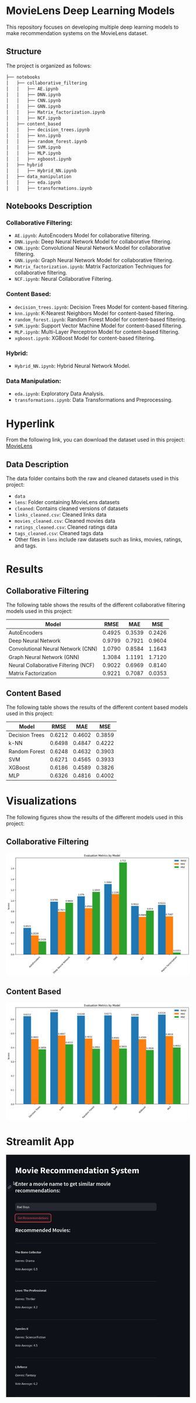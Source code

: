 # MovieLens Deep Learning Models

This repository focuses on developing multiple deep learning models to make recommendation systems on the MovieLens dataset.

## Structure

The project is organized as follows:
```
├── notebooks
│   ├── collaborative_filtering
│   │   ├── AE.ipynb
│   │   ├── DNN.ipynb
│   │   ├── CNN.ipynb
│   │   ├── GNN.ipynb
│   │   ├── Matrix_factorization.ipynb
│   │   ├── NCF.ipynb
│   ├── content_based
│   │   ├── decision_trees.ipynb
│   │   ├── knn.ipynb
│   │   ├── random_forest.ipynb
│   │   ├── SVM.ipynb
│   │   ├── MLP.ipynb
│   │   ├── xgboost.ipynb
│   ├── hybrid
│   │   ├── Hybrid_NN.ipynb
│   ├── data_manipulation
│   │   ├── eda.ipynb
│   │   ├── transformations.ipynb
```


## Notebooks Description

### Collaborative Filtering:
- `AE.ipynb`: AutoEncoders Model for collaborative filtering.
- `DNN.ipynb`: Deep Neural Network Model for collaborative filtering.
- `CNN.ipynb`: Convolutional Neural Network Model for collaborative filtering.
- `GNN.ipynb`: Graph Neural Network Model for collaborative filtering.
- `Matrix_factorization.ipynb`: Matrix Factorization Techniques for collaborative filtering.
- `NCF.ipynb`: Neural Collaborative Filtering.

### Content Based:
- `decision_trees.ipynb`: Decision Trees Model for content-based filtering.
- `knn.ipynb`: K-Nearest Neighbors Model for content-based filtering.
- `random_forest.ipynb`: Random Forest Model for content-based filtering.
- `SVM.ipynb`: Support Vector Machine Model for content-based filtering.
- `MLP.ipynb`: Multi-Layer Perceptron Model for content-based filtering.
- `xgboost.ipynb`: XGBoost Model for content-based filtering.

### Hybrid:
- `Hybrid_NN.ipynb`: Hybrid Neural Network Model.

### Data Manipulation:
- `eda.ipynb`: Exploratory Data Analysis.
- `transformations.ipynb`: Data Transformations and Preprocessing.


# Hyperlink
From the following link, you can download the dataset used in this project:
[MovieLens](https://www.kaggle.com/datasets/rounakbanik/the-movies-dataset)

## Data Description

The data folder contains both the raw and cleaned datasets used in this project:
- `data`
- `lens`: Folder containing MovieLens datasets
- `cleaned`: Contains cleaned versions of datasets
- `links_cleaned.csv`: Cleaned links data
- `movies_cleaned.csv`: Cleaned movies data
- `ratings_cleaned.csv`: Cleaned ratings data
- `tags_cleaned.csv`: Cleaned tags data
- Other files in `lens` include raw datasets such as links, movies, ratings, and tags.



# Results

## Collaborative Filtering

The following table shows the results of the different collaborative filtering models used in this project:

| Model                                | RMSE   | MAE    | MSE    |
|--------------------------------------|--------|--------|--------|
| AutoEncoders                         | 0.4925 | 0.3539 | 0.2426 |
| Deep Neural Network                  | 0.9799 | 0.7921 | 0.9604 |
| Convolutional Neural Network (CNN)   | 1.0790 | 0.8584 | 1.1643 |
| Graph Neural Network (GNN)           | 1.3084 | 1.1191 | 1.7120 |
| Neural Collaborative Filtering (NCF) | 0.9022 | 0.6969 | 0.8140 |
| Matrix Factorization                 | 0.9221 | 0.7087 | 0.0353 |


## Content Based    

The following table shows the results of the different content based models used in this project:

| Model          | RMSE   | MAE    | MSE    |
|----------------|--------|--------|--------|
| Decision Trees | 0.6212 | 0.4602 | 0.3859 |
| k-NN           | 0.6498 | 0.4847 | 0.4222 |
| Random Forest  | 0.6248 | 0.4632 | 0.3903 |
| SVM            | 0.6271 | 0.4565 | 0.3933 |
| XGBoost        | 0.6186 | 0.4589 | 0.3826 |
| MLP            | 0.6326 | 0.4816 | 0.4002 |

# Visualizations

The following figures show the results of the different models used in this project:

## Collaborative Filtering
![](./metrics/collaborative_filtering_metrics.png)

## Content Based  
![](./metrics/content_based_metrics.png)

# Streamlit App
![](./metrics/streamlit_app.png)